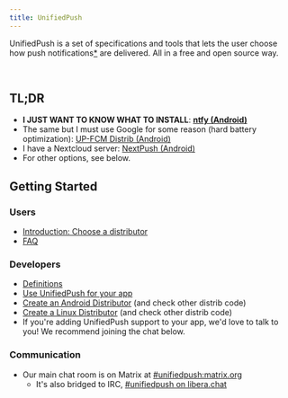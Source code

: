 ```yaml
---
title: UnifiedPush
---
```

UnifiedPush is a set of specifications and tools that lets the user choose how push notifications[*](/users/faq/#what-are-push-notifications) are delivered. All in a free and open source way.

<br />

<object style="max-height: 30em;" id="animation" type="image/svg+xml" data="/img/animation.svg" onload="this.parentNode.replaceChild(this.contentDocument.documentElement, this);">
</object>

## TL;DR

* __I JUST WANT TO KNOW WHAT TO INSTALL__: [__ntfy (Android)__](/users/distributors/ntfy/)
* The same but I must use Google for some reason (hard battery optimization): [UP-FCM Distrib (Android)](/users/distributors/fcm/)
* I have a Nextcloud server: [NextPush (Android)](/users/distributors/nextpush/)
* For other options, see below.

## Getting Started

### Users

* [Introduction: Choose a distributor](/users/distributors)
* [FAQ](/users/faq)

### Developers

* [Definitions](/spec/definitions)
* [Use UnifiedPush for your app](/developers/intro)
* [Create an Android Distributor](/spec/android) (and check other distrib code)
* [Create a Linux Distributor](/spec/dbus) (and check other distrib code)
* If you're adding UnifiedPush support to your app, we'd love to talk to you! We recommend joining the chat below.

### Communication

* Our main chat room is on Matrix at [#unifiedpush:matrix.org](https://matrix.to/#/#unifiedpush:matrix.org)
  * It's also bridged to IRC, [#unifiedpush on libera.chat](https://web.libera.chat/#unifiedpush)
